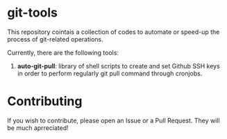 # git-tools

This repository cointais a collection of codes to automate or speed-up the process of git-related operations.

Currently, there are the following tools:

1. **auto-git-pull**: library of shell scripts to create and set Github SSH keys in order to perform regularly git pull command through cronjobs.

# Contributing

If you wish to contribute, please open an Issue or a Pull Request. They will be much aprreciated! 

